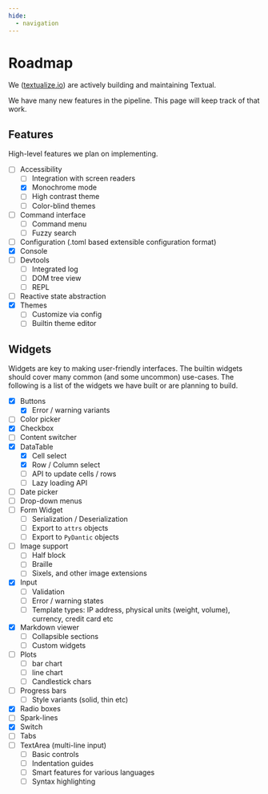 ```yaml
---
hide:
  - navigation
---
```



# Roadmap

We ([textualize.io](https://www.textualize.io/)) are actively building and maintaining Textual.

We have many new features in the pipeline. This page will keep track of that work.

## Features

High-level features we plan on implementing.

- [ ] Accessibility
    * [ ] Integration with screen readers
    * [x] Monochrome mode
    * [ ] High contrast theme
    * [ ] Color-blind themes
- [ ] Command interface
    * [ ] Command menu
    * [ ] Fuzzy search
- [ ] Configuration (.toml based extensible configuration format)
- [x] Console
- [ ] Devtools
    * [ ] Integrated log
    * [ ] DOM tree view
    * [ ] REPL
- [ ] Reactive state abstraction
- [x] Themes
    * [ ] Customize via config
    * [ ] Builtin theme editor

## Widgets

Widgets are key to making user-friendly interfaces. The builtin widgets should cover many common (and some uncommon) use-cases. The following is a list of the widgets we have built or are planning to build.

- [x] Buttons
    * [x] Error / warning variants
- [ ] Color picker
- [X] Checkbox
- [ ] Content switcher
- [x] DataTable
    * [x] Cell select
    * [x] Row / Column select
    * [ ] API to update cells / rows
    * [ ] Lazy loading API
- [ ] Date picker
- [ ] Drop-down menus
- [ ] Form Widget
    * [ ] Serialization / Deserialization
    * [ ] Export to `attrs` objects
    * [ ] Export to `PyDantic` objects
- [ ] Image support
    * [ ] Half block
    * [ ] Braille
    * [ ] Sixels, and other image extensions
- [x] Input
    * [ ] Validation
    * [ ] Error / warning states
    * [ ] Template types: IP address, physical units (weight, volume), currency, credit card etc
- [X] Markdown viewer
    * [ ] Collapsible sections
    * [ ] Custom widgets
- [ ] Plots
    * [ ] bar chart
    * [ ] line chart
    * [ ] Candlestick chars
- [ ] Progress bars
    * [ ] Style variants (solid, thin etc)
- [X] Radio boxes
- [ ] Spark-lines
- [X] Switch
- [ ] Tabs
- [ ] TextArea (multi-line input)
    * [ ] Basic controls
    * [ ] Indentation guides
    * [ ] Smart features for various languages
    * [ ] Syntax highlighting
